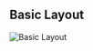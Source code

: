 ## Basic Layout
![Basic Layout](https://github.com/virejdasani/Cadbury/blob/master/mockups/BasicLayout.png?raw=true)
